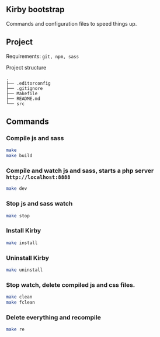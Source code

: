## Kirby bootstrap

Commands and configuration files to speed things up.

## Project

Requirements: `git, npm, sass`

Project structure

```
.
├── .editorconfig
├── .gitignore
├── Makefile
├── README.md
└── src
```

## Commands

### Compile js and sass
```sh
make
make build
```

### Compile and watch js and sass, starts a php server `http://localhost:8888`
```sh
make dev
```

### Stop js and sass watch
```sh
make stop
```

### Install Kirby
```sh
make install
```

### Uninstall Kirby
```sh
make uninstall
```

### Stop watch, delete compiled js and css files. 
```sh
make clean
make fclean
```

### Delete everything and recompile
```sh
make re
```
